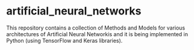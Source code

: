 # artificial_neural_networks
This repository contains a collection of Methods and Models for various architectures of Artificial Neural Networkis and it is being implemented in Python (using TensorFlow and Keras libraries).
